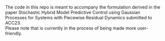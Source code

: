 The code in this repo is meant to accompany the formulation derived in the paper Stochastic Hybrid Model Predictive Control using Gaussian Processes for
Systems with Piecewise Residual Dynamics submitted to ACC23. <br/>
Please note that is currently in the process of being made more user-friendly.
